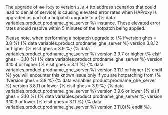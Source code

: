 The upgrade of `HAProxy` to version `2.8.4` (to address scenarios that could
lead to denial of service) is causing elevated error rates when HAProxy
is upgraded as part of a hotpatch upgrade to a {% data variables.product.prodname_ghe_server %} instance.
These elevated error rates should resolve within 5 minutes of the hotpatch being applied.

Please note, when performing a hotpatch upgrade to
{% ifversion ghes = 3.8 %} {% data variables.product.prodname_ghe_server %} version 3.8.12 or higher
{% elsif ghes = 3.9 %} {% data variables.product.prodname_ghe_server %} version 3.9.7 or higher
{% elsif ghes = 3.10 %} {% data variables.product.prodname_ghe_server %} version 3.10.4 or higher
{% elsif ghes = 3.11 %} {% data variables.product.prodname_ghe_server %} version 3.11.1 or higher
{% endif %} you will encounter this known issue only if you are hotpatching from
{% ifversion ghes = 3.8 %} {% data variables.product.prodname_ghe_server %} version 3.8.11 or lower
{% elsif ghes = 3.9 %} {% data variables.product.prodname_ghe_server %} version 3.9.6 or lower
{% elsif ghes = 3.10 %} {% data variables.product.prodname_ghe_server %} version 3.10.3 or lower
{% elsif ghes = 3.11 %} {% data variables.product.prodname_ghe_server %} version 3.11.0{% endif %}.

